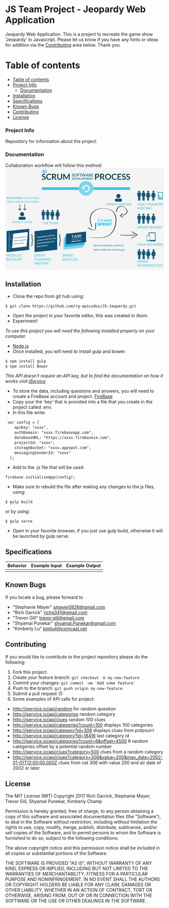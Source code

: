# JS Team Project - Jeopardy Web Application

  Jeopardy Web Application. This is a project to recreate the game show 'Jeopardy' in Javascript.  Please let us know if you have any hints or ideas for addition via the [Contributing](#contributing) area below.  Thank you.


Table of contents
=================

  * [Table of contents](#table-of-contents)
  * [Project Info](#project-info)
    * [Documentation](#documentation)
  * [Installation](#installation)
  * [Specifications](#specifications)
  * [Known Bugs](#known-bugs)
  * [Contributing](#contributing)
  * [License](#license)

### Project Info

  Repository for information about the project


### Documentation

  Collaboration workflow will follow this method:
  ![ScreenShot](/img/scrumProcess.jpg)




## Installation

* Clone the repo from git hub using:
````
$ git clone https://github.com/rg-epicodus/JS-Jeopardy.git
````
* Open the project in your favorite editor, this was created in Atom.
* Experiment!

_To use this project you will need the following installed properly on your computer._
* [Node.js](https://nodejs.org/en/)
* Once installed, you will need to install gulp and bower:

````
$ npm install gulp
$ npm install Bower
````

_This API doesn't require an API key, but to find the documentation on how it works visit [jService](http://jservice.io/)_

* To store the data, including questions and answers, you will need to create a FireBase account and project. [FireBase](https://firebase.google.com/)
* Copy your the 'key' that is provided into a file that you create in the project called .env.
* In this file write:
````
 var config = {
    apiKey: "xxxx",
    authDomain: "xxxx.firebaseapp.com",
    databaseURL: "https://xxxx.firebaseio.com",
    projectId: "xxxx",
    storageBucket: "xxxx.appspot.com",
    messagingSenderId: "xxxx"
  };

````
* Add to the .js file that will be used.
````
firebase.initializeApp(config);
````
* Make sure to rebuild the file after making any changes to the js files, using:
````
$ gulp build
````
 or by using:
````
$ gulp serve
````
* Open in your favorite browser, if you just use gulp build, otherwise it will be launched by gulp serve.


## Specifications

| Behavior      | Example Input         | Example Output        |
| ------------- | ------------- | ------------- |
|  |  |  |

## Known Bugs

  If you locate a bug, please forward to

* "Stephanie Mayer" <smayer0926@gmail.com>
* "Rich Garrick" <richg341@gmail.com>
* "Trevor Gill" <trevor.gill@gmail.com>
* "Shyamal Punekar" <shyamal.Punekar@gmail.com>
* "Kimberly Lu" <kimlu4@comcast.net>

## Contributing

If you would like to contribute to the project repository please do the following:

1. Fork this project.
2. Create your feature branch: `git checkout -b my-new-feature`
3. Commit your changes: `git commit -am 'Add some feature'`
4. Push to the branch: `git push origin my-new-feature`
5. Submit a pull request :D
6. Some examples of API calls for project:
  *  http://jservice.io/api/random for random question
  *  http://jservice.io/api/categories random category
  *  http://jservice.io/api/clues random 100 clues
  *  http://jservice.io/api/categories?count=100 displays 100 categories
  *  http://jservice.io/api/category?id=306 displays clues from potpourri
  *  http://jservice.io/api/category?id=18416 last category id
  *  http://jservice.io/api/categories?count=6&offset=4500 6 random categories offset by a potential random number
  *  http://jservice.io/api/clues?category=500 clues from a random category
  *  http://jservice.io/api/clues?category=306&value=200&max_date=2002-01-01T12:00:00.000Z clues from cat 306 with value 200 and air date of 2002 or later

## License
The MIT License (MIT)
Copyright 2017 Rich Garrick, Stephanie Mayer, Trevor Gill, Shyamal Punekar, Kimberly Champ

Permission is hereby granted, free of charge, to any person obtaining a copy of this software and associated documentation files (the "Software"), to deal in the Software without restriction, including without limitation the rights to use, copy, modify, merge, publish, distribute, sublicense, and/or sell copies of the Software, and to permit persons to whom the Software is furnished to do so, subject to the following conditions:

The above copyright notice and this permission notice shall be included in all copies or substantial portions of the Software.

THE SOFTWARE IS PROVIDED "AS IS", WITHOUT WARRANTY OF ANY KIND, EXPRESS OR IMPLIED, INCLUDING BUT NOT LIMITED TO THE WARRANTIES OF MERCHANTABILITY, FITNESS FOR A PARTICULAR PURPOSE AND NONINFRINGEMENT. IN NO EVENT SHALL THE AUTHORS OR COPYRIGHT HOLDERS BE LIABLE FOR ANY CLAIM, DAMAGES OR OTHER LIABILITY, WHETHER IN AN ACTION OF CONTRACT, TORT OR OTHERWISE, ARISING FROM, OUT OF OR IN CONNECTION WITH THE SOFTWARE OR THE USE OR OTHER DEALINGS IN THE SOFTWARE.
